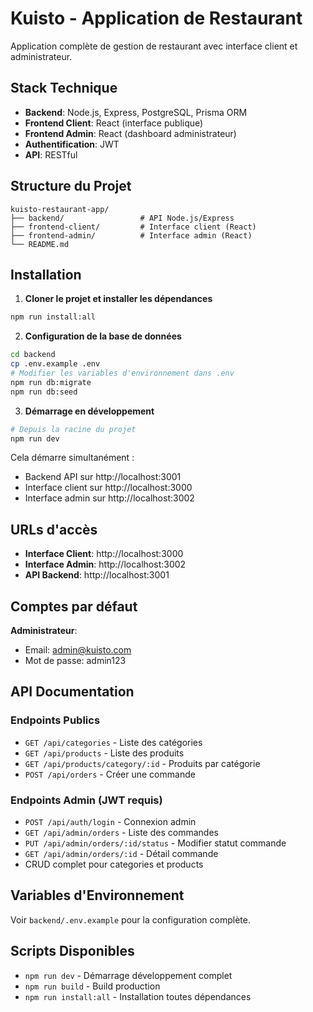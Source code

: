 # Kuisto - Application de Restaurant

Application complète de gestion de restaurant avec interface client et administrateur.

## Stack Technique

- **Backend**: Node.js, Express, PostgreSQL, Prisma ORM
- **Frontend Client**: React (interface publique)
- **Frontend Admin**: React (dashboard administrateur)
- **Authentification**: JWT
- **API**: RESTful

## Structure du Projet

```
kuisto-restaurant-app/
├── backend/                 # API Node.js/Express
├── frontend-client/         # Interface client (React)
├── frontend-admin/          # Interface admin (React)
└── README.md
```

## Installation

1. **Cloner le projet et installer les dépendances**
```bash
npm run install:all
```

2. **Configuration de la base de données**
```bash
cd backend
cp .env.example .env
# Modifier les variables d'environnement dans .env
npm run db:migrate
npm run db:seed
```

3. **Démarrage en développement**
```bash
# Depuis la racine du projet
npm run dev
```

Cela démarre simultanément :
- Backend API sur http://localhost:3001
- Interface client sur http://localhost:3000
- Interface admin sur http://localhost:3002

## URLs d'accès

- **Interface Client**: http://localhost:3000
- **Interface Admin**: http://localhost:3002
- **API Backend**: http://localhost:3001

## Comptes par défaut

**Administrateur**:
- Email: admin@kuisto.com
- Mot de passe: admin123

## API Documentation

### Endpoints Publics
- `GET /api/categories` - Liste des catégories
- `GET /api/products` - Liste des produits
- `GET /api/products/category/:id` - Produits par catégorie
- `POST /api/orders` - Créer une commande

### Endpoints Admin (JWT requis)
- `POST /api/auth/login` - Connexion admin
- `GET /api/admin/orders` - Liste des commandes
- `PUT /api/admin/orders/:id/status` - Modifier statut commande
- `GET /api/admin/orders/:id` - Détail commande
- CRUD complet pour categories et products

## Variables d'Environnement

Voir `backend/.env.example` pour la configuration complète.

## Scripts Disponibles

- `npm run dev` - Démarrage développement complet
- `npm run build` - Build production
- `npm run install:all` - Installation toutes dépendances